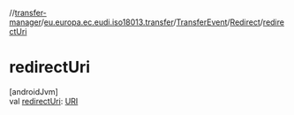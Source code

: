 //[transfer-manager](../../../../index.md)/[eu.europa.ec.eudi.iso18013.transfer](../../index.md)/[TransferEvent](../index.md)/[Redirect](index.md)/[redirectUri](redirect-uri.md)

# redirectUri

[androidJvm]\
val [redirectUri](redirect-uri.md): [URI](https://developer.android.com/reference/kotlin/java/net/URI.html)
